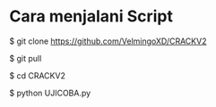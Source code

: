 # Cara menjalani Script

$ git clone https://github.com/VelmingoXD/CRACKV2

$ git pull

$ cd CRACKV2

$ python UJICOBA.py
